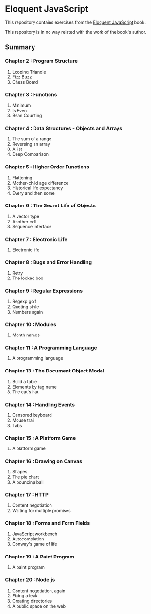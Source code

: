 # Eloquent JavaScript

This repository contains exercises from the [Eloquent JavaScript](http://eloquentjavascript.net/) book.

This repository is in no way related with the work of the book's author.

## Summary

### Chapter 2 : Program Structure

1. Looping Triangle
2. Fizz Buzz
3. Chess Board

### Chapter 3 : Functions

1. Minimum
2. Is Even
3. Bean Counting

### Chapter 4 : Data Structures - Objects and Arrays

1. The sum of a range
2. Reversing an array
3. A list
4. Deep Comparison

### Chapter 5 : Higher Order Functions

1. Flattening
2. Mother-child age difference
3. Historical life expectancy
4. Every and then some

### Chapter 6 : The Secret Life of Objects

1. A vector type
2. Another cell
3. Sequence interface

### Chapter 7 : Electronic Life

1. Electronic life

### Chapter 8 : Bugs and Error Handling

1. Retry
2. The locked box

### Chapter 9 : Regular Expressions

1. Regexp golf
2. Quoting style
3. Numbers again

### Chapter 10 : Modules

1. Month names

### Chapter 11 : A Programming Language

1. A programming language

### Chapter 13 : The Document Object Model

1. Build a table
2. Elements by tag name
3. The cat's hat

### Chapter 14 : Handling Events

1. Censored keyboard
2. Mouse trail
3. Tabs

### Chapter 15 : A Platform Game

1. A platform game

### Chapter 16 : Drawing on Canvas

1. Shapes
2. The pie chart
3. A bouncing ball

### Chapter 17 : HTTP

1. Content negotiation
2. Waiting for multiple promises

### Chapter 18 : Forms and Form Fields

1. JavaScript workbench
2. Autocompletion
3. Conway's game of life

### Chapter 19 : A Paint Program

1. A paint program

### Chapter 20 : Node.js

1. Content negotiation, again
2. Fixing a leak
3. Creating directories
4. A public space on the web
